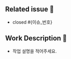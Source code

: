 <!--
- 리뷰어 추가했나요?
- 허가자 추가했나요?
- 라벨 추가했나요?
-->

## Related issue 🚀
- closed #{이슈_번호}

## Work Description 💚
- 작업 설명을 적어주세요.